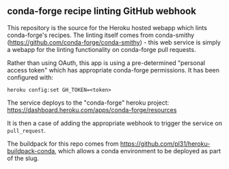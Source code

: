 conda-forge recipe linting GitHub webhook
-----------------------------------------

This repository is the source for the Heroku hosted webapp which lints conda-forge's recipes.
The linting itself comes from conda-smithy (https://github.com/conda-forge/conda-smithy) - this web
service is simply a webapp for the linting functionality on conda-forge pull requests.

Rather than using OAuth, this app is using a pre-determined "personal access token" which has
appropriate conda-forge permissions. It has been configured with:

    heroku config:set GH_TOKEN=<token>

The service deploys to the "conda-forge" heroku project: https://dashboard.heroku.com/apps/conda-forge/resources

It is then a case of adding the appropriate webhook to trigger the service on ``pull_request``.

The buildpack for this repo comes from https://github.com/pl31/heroku-buildpack-conda, which allows a conda
environment to be deployed as part of the slug.
